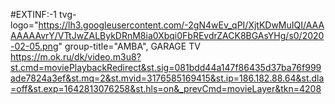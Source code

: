 #EXTINF:-1 tvg-logo="https://lh3.googleusercontent.com/-2gN4wEv_qPI/XjtKDwMuIQI/AAAAAAAAvrY/VTtJwZALBykDRnM8ia0Xbqi0FbREvdrZACK8BGAsYHg/s0/2020-02-05.png" group-title="AMBA", GARAGE TV https://m.ok.ru/dk/video.m3u8?st.cmd=moviePlaybackRedirect&st.sig=081bdd44a147f86435d37ba76f999ade7824a3ef&st.mq=2&st.mvid=3176585169415&st.ip=186.182.88.64&st.dla=off&st.exp=1642813076258&st.hls=on&_prevCmd=movieLayer&tkn=4208
